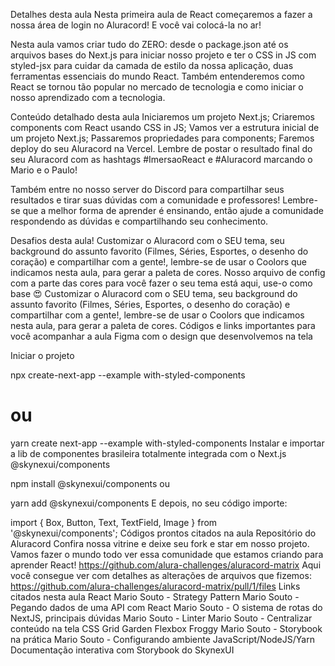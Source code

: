 Detalhes desta aula
Nesta primeira aula de React começaremos a fazer a nossa área de login no Aluracord! E você vai colocá-la no ar!

Nesta aula vamos criar tudo do ZERO: desde o package.json até os arquivos bases do Next.js para iniciar nosso projeto e ter o CSS in JS com styled-jsx para cuidar da camada de estilo da nossa aplicação, duas ferramentas essenciais do mundo React. Também entenderemos como React se tornou tão popular no mercado de tecnologia e como iniciar o nosso aprendizado com a tecnologia.

Conteúdo detalhado desta aula
Iniciaremos um projeto Next.js;
Criaremos components com React usando CSS in JS;
Vamos ver a estrutura inicial de um projeto Next.js;
Passaremos propriedades para components;
Faremos deploy do seu Aluracord na Vercel.
Lembre de postar o resultado final do seu Aluracord com as hashtags #ImersaoReact e #Aluracord marcando o Mario e o Paulo!

Também entre no nosso server do Discord para compartilhar seus resultados e tirar suas dúvidas com a comunidade e professores! Lembre-se que a melhor forma de aprender é ensinando, então ajude a comunidade respondendo as dúvidas e compartilhando seu conhecimento.

Desafios desta aula!
Customizar o Aluracord com o SEU tema, seu background do assunto favorito (Filmes, Séries, Esportes, o desenho do coração) e compartilhar com a gente!, lembre-se de usar o Coolors que indicamos nesta aula, para gerar a paleta de cores.
Nosso arquivo de config com a parte das cores para você fazer o seu tema está aqui, use-o como base 😍
Customizar o Aluracord com o SEU tema, seu background do assunto favorito (Filmes, Séries, Esportes, o desenho do coração) e compartilhar com a gente!, lembre-se de usar o Coolors que indicamos nesta aula, para gerar a paleta de cores.
Códigos e links importantes para você acompanhar a aula
Figma com o design que desenvolvemos na tela

Iniciar o projeto

npx create-next-app --example with-styled-components

# ou

yarn create next-app --example with-styled-components
Instalar e importar a lib de componentes brasileira totalmente integrada com o Next.js @skynexui/components

npm install @skynexui/components
ou

yarn add @skynexui/components
E depois, no seu código importe:

import { Box, Button, Text, TextField, Image } from '@skynexui/components';
Códigos prontos citados na aula
Repositório do Aluracord
Confira nossa vitrine e deixe seu fork e star em nosso projeto. Vamos fazer o mundo todo ver essa comunidade que estamos criando para aprender React! https://github.com/alura-challenges/aluracord-matrix
Aqui você consegue ver com detalhes as alterações de arquivos que fizemos: https://github.com/alura-challenges/aluracord-matrix/pull/1/files
Links citados nesta aula
React
Mario Souto - Strategy Pattern
Mario Souto - Pegando dados de uma API com React
Mario Souto - O sistema de rotas do NextJS, principais dúvidas
Mario Souto - Linter
Mario Souto - Centralizar conteúdo na tela
CSS Grid Garden
Flexbox Froggy
Mario Souto - Storybook na prática
Mario Souto - Configurando ambiente JavaScript/NodeJS/Yarn
Documentação interativa com Storybook do SkynexUI
